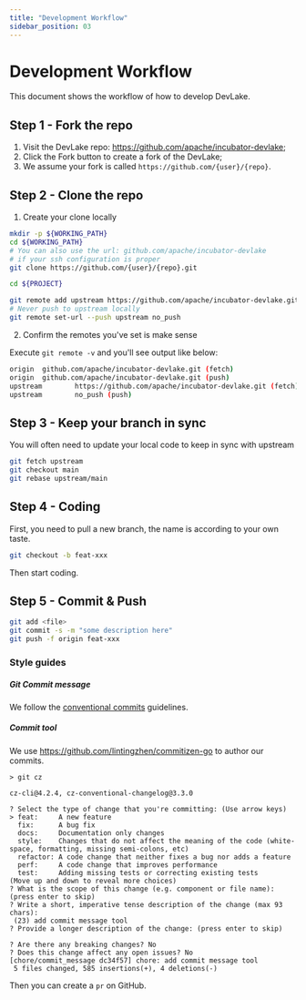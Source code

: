 ```yaml
---
title: "Development Workflow"
sidebar_position: 03
---
```


# Development Workflow

This document shows the workflow of how to develop DevLake.

## Step 1 - Fork the repo

1. Visit the DevLake repo: https://github.com/apache/incubator-devlake;
2. Click the Fork button to create a fork of the DevLake;
3. We assume your fork is called `https://github.com/{user}/{repo}`.


## Step 2 - Clone the repo

1. Create your clone locally

```sh
mkdir -p ${WORKING_PATH}
cd ${WORKING_PATH}
# You can also use the url: github.com/apache/incubator-devlake
# if your ssh configuration is proper
git clone https://github.com/{user}/{repo}.git

cd ${PROJECT}

git remote add upstream https://github.com/apache/incubator-devlake.git
# Never push to upstream locally
git remote set-url --push upstream no_push
```

2. Confirm the remotes you've set is make sense

Execute `git remote -v` and you'll see output like below:

```sh
origin  github.com/apache/incubator-devlake.git (fetch)
origin  github.com/apache/incubator-devlake.git (push)
upstream        https://github.com/apache/incubator-devlake.git (fetch)
upstream        no_push (push)
```

## Step 3 - Keep your branch in sync

You will often need to update your local code to keep in sync with upstream

```sh
git fetch upstream
git checkout main
git rebase upstream/main
```

## Step 4 - Coding

First, you need to pull a new branch, the name is according to your own taste.

```sh
git checkout -b feat-xxx
```

Then start coding.

## Step 5 - Commit & Push

```sh
git add <file>
git commit -s -m "some description here"
git push -f origin feat-xxx
```

### Style guides

##### Git Commit message

We follow the [conventional commits](https://www.conventionalcommits.org/en/v1.0.0/#summary) guidelines.

##### Commit tool

We use https://github.com/lintingzhen/commitizen-go to author our commits.

```
> git cz

cz-cli@4.2.4, cz-conventional-changelog@3.3.0

? Select the type of change that you're committing: (Use arrow keys)
> feat:     A new feature
  fix:      A bug fix
  docs:     Documentation only changes
  style:    Changes that do not affect the meaning of the code (white-space, formatting, missing semi-colons, etc)
  refactor: A code change that neither fixes a bug nor adds a feature
  perf:     A code change that improves performance
  test:     Adding missing tests or correcting existing tests
(Move up and down to reveal more choices)
? What is the scope of this change (e.g. component or file name): (press enter to skip)
? Write a short, imperative tense description of the change (max 93 chars):
 (23) add commit message tool
? Provide a longer description of the change: (press enter to skip)

? Are there any breaking changes? No
? Does this change affect any open issues? No
[chore/commit_message dc34f57] chore: add commit message tool
 5 files changed, 585 insertions(+), 4 deletions(-)
```


Then you can create a `pr` on GitHub.